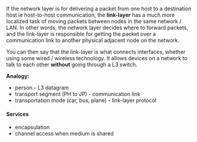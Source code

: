 If the network layer is for delivering a packet from one host to a destination host ie host-to-host communication, the **link-layer** has a much more localized task of moving packets between nodes in the same network / LAN. In other words, the network layer decides where to forward packets, and the link-layer is responsible for getting the packet over a communication link to another physical adjacent node on the network.

You can then say that the link-layer is what connects interfaces, whether using some wired / wireless technology. It allows devices on a network to talk to each other **without** going through a L3 switch.

**Analogy:**
- person - L3 datagram
- transport segment (PH to JP) - communication link
- transportation mode (car, bus, plane) - link-layer protocol

#### Services
- encapsulation
- channel access when medium is shared



